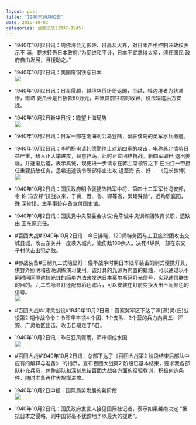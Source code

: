 ```yaml
---
layout: post
title: "1940年10月02日"
date: 2015-10-02
categories: 全面抗战(1937-1945)
---
```


<meta name="referrer" content="no-referrer" />

- 1940年10月2日讯：周佛海会见影佐、日高及犬养，对日本严格控制汪政权表示不 满，要求转告日本政府:“为促进和平计，日本不宜拿得太紧，须任国民 政府自由发展，且援助之。” 

- 1940年10月2日讯：美国废钢铁与日本 <br/><img src="https://ww1.sinaimg.cn/large/aca367d8jw1ewn5g0a440j20i81334a1.jpg" />

- 1940年10月2日讯：日军侵越，越境华侨纷纷返国，至越、桂边境者为状甚惨，赈济 委员会是日拨款60万元，并派员前往临时收容，设法输送后方安抚。 

- 1940年10月2日新华日报：瞻望上海局势 <br/><img src="https://ww2.sinaimg.cn/large/aca367d8jw1ewn3p7dmdhj211q0go43p.jpg" />

- 1940年10月2日讯：日军一部在渤海刘公岛登陆，留驻该岛的英军水兵撤退。 

- 1940年10月2日讯：李明扬电请韩德勤停止对新四军的攻击，电称苏北情势日 益严重，敌人正大举进攻，肆意扫荡，此时正宜团结抗战。新四军即巳 退出姜堰，并逐渐后退，表示真诚，现更进一步请求在韩主席领导之下 在沿江一带担任重要抗敌任务，恳希迅速饬令所部停止进攻,退至海 安、好 ... （见长微博） <br/><img src="https://ww3.sinaimg.cn/large/aca367d8jw1ewn1j807ajj20c809zjsl.jpg" />

- 1940年10月2日讯：国民政府明令褒扬故陆军中将、第四十二军军长冯安邦，令 称:冯安邦“抗战以来，于冀、晋、鲁、鄂等省，累建殊勋”，近殉职襄阳，殊 深轸惜，生平事迹存备宣付国史馆。 

- 1940年10月2日讯：国民党中央常委会决议:免陈诚中央训练团教育长职，遗缺由 王东原充任。 

- #百团大战#1940年10月2日讯：今日拂晓，120师特务团与工卫旅22团攻击交城县城，攻占东关并一度袭入城内，毙伤敌100余人。决死4纵队一部在东交子村伏击出犯之敌。 

- #参战装备#日制九二式隐显灯：侵华战争时期日本陆军装备的制式便携灯具，供野外照明和夜晚训练演习使用。该灯具的光源为内置的蜡烛，可以通过以不同时间间隔遮挡光线的简单方法来发送日本莫尔斯码灯光信号，实现通信联络的目的。九二式隐显灯还配有彩色滤片，可以安装在灯前变换发出不同颜色的信号。 <br/><img src="https://ww1.sinaimg.cn/large/aca367d8jw1ewmk7qhkcwj20dm0v8djf.jpg" />

- #百团大战##涞灵战役#1940年10月2日讯：晋察冀军区下达了涞(源)灵(丘)战役第2 期作战命令：令邓华率领4 个团、1个支队、2个营的兵力向灵丘、浑源、广灵地区出击。攻击日期定于8日。 

- 1940年10月2日讯：昨日狂风骤雨，沪市顿成水国 <br/><img src="https://ww2.sinaimg.cn/large/aca367d8jw1ewmh6faxu8j20rc0hftf7.jpg" />

- #百团大战#1940年10月2日讯：总部下达了《百团大战第2 阶段结束后部队中应有的解释与准备》 的指示，宣布百团大战第2 阶段已基本结束，要求我各部队补充兵员，休整部队和深刻总结百团大战各方面的经验教训，积极创造条件，随时准备再作大规模进攻。 

- 1940年10月2日申报：国际局势发展的新阶段 <br/><img src="https://ww4.sinaimg.cn/large/aca367d8jw1ewmffakoyuj20vb0xue58.jpg" />

- 1940年10月2日讯：国民政府发言人接见国际社记者，表示如果越南决定 “抵抗日本之侵略，则中国将毫不犹豫地予以最大的援助”。 

